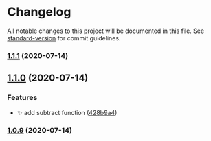 # Changelog

All notable changes to this project will be documented in this file. See [standard-version](https://github.com/conventional-changelog/standard-version) for commit guidelines.

### [1.1.1](https://github.com/terrible-coder/circleci-101/compare/v1.1.0...v1.1.1) (2020-07-14)

## [1.1.0](https://github.com/terrible-coder/circleci-101/compare/v1.0.9...v1.1.0) (2020-07-14)


### Features

* :sparkles: add subtract function ([428b9a4](https://github.com/terrible-coder/circleci-101/commit/428b9a421199fad5355a706c7e07ee5b9169f20a))

### [1.0.9](https://github.com/terrible-coder/circleci-101/compare/v1.0.9-alpha.0...v1.0.9) (2020-07-14)
